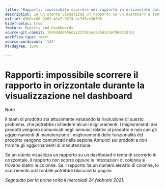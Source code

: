 ```yaml
---
title: 'Rapporti: impossibile scorrere nel rapporto in orizzontale durante la visualizzazione nella dashboard'
description: Se un utente visualizza un rapporto su un dashboard e tenta di scorrerlo in orizzontale, il rapporto non scorre oppure le intestazioni di colonna si trovano dietro le colonne. Se il rapporto ha un numero elevato di colonne, lo scorrimento orizzontale potrebbe bloccare la pagina.
exl-id: d308ee88-9265-4fa7-8574-ec7d5eb9d306
hidefromtoc: true
feature: Reports and Dashboards
source-git-commit: 1940d4d2956d22237563eca55d1cb979603187b1
workflow-type: tm+mt
source-wordcount: '144'
ht-degree: 100%

---
```


# Rapporti: impossibile scorrere il rapporto in orizzontale durante la visualizzazione nel dashboard

>[!NOTE]
>
>Il team di prodotto sta attualmente valutando la risoluzione di questo problema, che potrebbe richiedere alcuni miglioramenti. I miglioramenti dei prodotti vengono comunicati negli annunci relativi al prodotto e non con gli aggiornamenti di manutenzione.I miglioramenti delle funzionalità del prodotto vengono comunicati nella sezione Annunci sui prodotti e non tramite gli aggiornamenti di manutenzione.

Se un utente visualizza un rapporto su un dashboard e tenta di scorrerlo in orizzontale, il rapporto non scorre oppure le intestazioni di colonna si trovano dietro le colonne. Se il rapporto ha un numero elevato di colonne, lo scorrimento orizzontale potrebbe bloccare la pagina.

_Segnalato per la prima volta il mercoledì 24 febbraio 2021._

<!--CHECK ME - NO VIEWS APRIL-JUNE 2025-->


